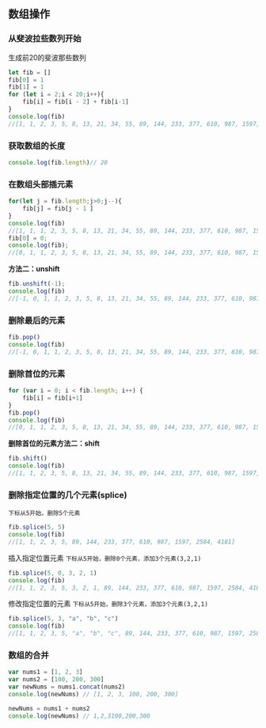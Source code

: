 ## 数组操作

### 从斐波拉些数列开始

生成前20的斐波那些数列

```js
let fib = []
fib[0] = 1
fib[1] = 1
for (let i = 2;i < 20;i++){
	fib[i] = fib[i - 2] + fib[i-1]
}
console.log(fib)
//[1, 1, 2, 3, 5, 8, 13, 21, 34, 55, 89, 144, 233, 377, 610, 987, 1597, 2584, 4181, 6765]
```

### 获取数组的长度
```js
console.log(fib.length)// 20
```

###  在数组头部插元素

```js
for(let j = fib.length;j>0;j--){
	fib[j] = fib[j - 1 ]
}
console.log(fib)
//[1, 1, 1, 2, 3, 5, 8, 13, 21, 34, 55, 89, 144, 233, 377, 610, 987, 1597, 2584, 4181, 6765]
fib[0] = 0;
console.log(fib);
//[0, 1, 1, 2, 3, 5, 8, 13, 21, 34, 55, 89, 144, 233, 377, 610, 987, 1597, 2584, 4181, 6765]
```

**方法二：unshift**

```js
fib.unshift(-1);
console.log(fib)
//[-1, 0, 1, 1, 2, 3, 5, 8, 13, 21, 34, 55, 89, 144, 233, 377, 610, 987, 1597, 2584, 4181, 6765]
```

### 删除最后的元素

```js
fib.pop()
console.log(fib) 
//[-1, 0, 1, 1, 2, 3, 5, 8, 13, 21, 34, 55, 89, 144, 233, 377, 610, 987, 1597, 2584, 4181]
```



### 删除首位的元素

```js
for (var i = 0; i < fib.length; i++) {
    fib[i] = fib[i+1]
}
fib.pop()
console.log(fib)
//[0, 1, 1, 2, 3, 5, 8, 13, 21, 34, 55, 89, 144, 233, 377, 610, 987, 1597, 2584, 4181]
```


 **删除首位的元素方法二：shift**

```js
fib.shift()
console.log(fib)
//[1, 1, 2, 3, 5, 8, 13, 21, 34, 55, 89, 144, 233, 377, 610, 987, 1597, 2584, 4181]
```



### 删除指定位置的几个元素(splice)

 `下标从5开始，删除5个元素`

```js
fib.splice(5, 5)
console.log(fib)
//[1, 1, 2, 3, 5, 89, 144, 233, 377, 610, 987, 1597, 2584, 4181]
```

 插入指定位置元素
`下标从5开始，删除0个元素，添加3个元素(3,2,1)`

```js
fib.splice(5, 0, 3, 2, 1)
console.log(fib)
//[1, 1, 2, 3, 5, 3, 2, 1, 89, 144, 233, 377, 610, 987, 1597, 2584, 4181]
```

 修改指定位置的元素
 `下标从5开始，删除3个元素，添加3个元素(3,2,1)`

```js
fib.splice(5, 3, "a", "b", "c")
console.log(fib)
//[1, 1, 2, 3, 5, "a", "b", "c", 89, 144, 233, 377, 610, 987, 1597, 2584, 4181]
```

### 数组的合并

```js
var nums1 = [1, 2, 3]
var nums2 = [100, 200, 300]
var newNums = nums1.concat(nums2)
console.log(newNums) // [1, 2, 3, 100, 200, 300]

newNums = nums1 + nums2
console.log(newNums) // 1,2,3100,200,300
```

